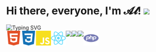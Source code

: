 <h1>Hi there, everyone, I'm <a>𝓐𝓵</a>!
<img src="https://github.com/blackcater/blackcater/raw/main/images/Hi.gif" height="32"/></h1>
<img src="https://readme-typing-svg.herokuapp.com?font=Fira+Code&duration=4000&pause=500&color=0AF73A&multiline=true&repeat=false&width=850&height=70&lines=A+web+developer+%26+web+enthusiast.;Coding+in+HTML%2C+CSS%2C+JavaScript+(React%2C+Vue%2C+Svelte)%2C+TypeScript+and+PHP." alt="Typing SVG" />
<div style="display: flex;">
<img src="https://github.com/alienat3d/icons-for-github/blob/dev/html5.svg" height="40" />
<img src="https://github.com/alienat3d/icons-for-github/blob/dev/css3.svg" height="40" />
<img src="https://github.com/alienat3d/icons-for-github/blob/dev/js.svg" height="40" />
<img src="https://github.com/alienat3d/icons-for-github/blob/dev/react.svg" height="40" />
<img src="https://github.com/alienat3d/icons-for-github/blob/dev/vue.svg" height="40" />
<img src="https://github.com/alienat3d/icons-for-github/blob/dev/svelte.svg" height="40" />
<img src="https://github.com/alienat3d/icons-for-github/blob/dev/typescript.svg" height="40" />
<img src="https://github.com/alienat3d/icons-for-github/blob/dev/php.svg" height="40" />
</div>

